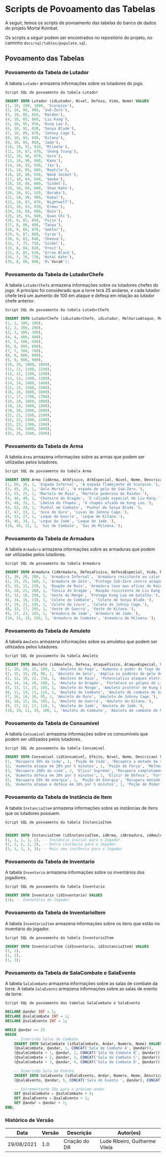 # Scripts de Povoamento das Tabelas

A seguir, temos os scripts de povoamento das tabelas do banco de dados do projeto Mortal Kombat.

Os scripts a seguir podem ser encontrados no repositório do projeto, no caminho `docs/sql/tables/populate.sql`.

## Povoamento das Tabelas

### Povoamento da Tabela de Lutador

A tabela `Lutador` armazena informações sobre os lutadores do jogo.

    Script SQL de povoamento da tabela Lutador

```sql
INSERT INTO Lutador (idLutador, Nivel, Defesa, Vida, Nome) VALUES
(1, 10, 100, 1000, 'Scorpion'),
(2, 10, 90, 900, 'Sub-Zero'),
(3, 10, 80, 850, 'Raiden'),
(4, 10, 85, 880, 'Liu Kang'),
(5, 10, 95, 950, 'Kung Lao'),
(6, 10, 92, 920, 'Sonya Blade'),
(7, 10, 89, 870, 'Johnny Cage'),
(8, 10, 94, 940, 'Kitana'),
(9, 10, 88, 860, 'Jade'),
(10, 10, 91, 910, 'Mileena'),
(11, 10, 87, 870, 'Shang Tsung'),
(12, 10, 96, 970, 'Goro'),
(13, 10, 90, 900, 'Kano'),
(14, 10, 93, 930, 'Jax'),
(15, 10, 85, 880, 'Reptile'),
(16, 10, 80, 850, 'Noob Saibot'),
(17, 10, 84, 840, 'Smoke'),
(18, 10, 86, 860, 'Sindel'),
(19, 10, 88, 880, 'Shao Kahn'),
(20, 10, 92, 920, 'Baraka'),
(21, 10, 90, 900, 'Kabal'),
(22, 10, 87, 870, 'Nightwolf'),
(23, 10, 93, 930, 'Ermac'),
(24, 10, 89, 890, 'Rain'),
(25, 10, 94, 940, 'Quan Chi'),
(26, 9, 85, 850, 'Fujin'),
(27, 8, 80, 800, 'Tanya'),
(28, 9, 88, 870, 'Sektor'),
(29, 9, 87, 860, 'Cyrax'),
(30, 8, 82, 840, 'Sheeva'),
(31, 7, 75, 750, 'Sindel'),
(32, 8, 84, 820, 'Frost'),
(33, 8, 85, 830, 'Erron Black'),
(34, 7, 78, 770, 'Kotal Kahn'),
(35, 8, 80, 800, 'D\'Vorah');
```

### Povoamento da Tabela de LutadorChefe

A tabela `LutadorChefe` armazena informações sobre os lutadores chefes do jogo.
A princípio foi considerado que a torre terá 25 andares, e cada lutador chefe terá um aumento de 100 em ataque e defesa em relação ao lutador chefe anterior.

    Script SQL de povoamento da tabela LutadorChefe

```sql
INSERT INTO LutadorChefe (idLutadorChefe, idLutador, MelhoriaAtaque, MelhoriaDefesa) VALUES
(1, 1, 100, 100),
(2, 2, 200, 200),
(3, 3, 300, 300),
(4, 4, 400, 400),
(5, 5, 500, 500),
(6, 6, 600, 600),
(7, 7, 700, 700),
(8, 8, 800, 800),
(9, 9, 900, 900),
(10, 10, 1000, 1000),
(11, 11, 1100, 1100),
(12, 12, 1200, 1200),
(13, 13, 1300, 1300),
(14, 14, 1400, 1400),
(15, 15, 1500, 1500),
(16, 16, 1600, 1600),
(17, 17, 1700, 1700),
(18, 18, 1800, 1800),
(19, 19, 1900, 1900),
(20, 20, 2000, 2000),
(21, 21, 2100, 2100),
(22, 22, 2200, 2200),
(23, 23, 2300, 2300),
(24, 24, 2400, 2400),
(25, 25, 2500, 2500);
```

### Povoamento da Tabela de Arma

A tabela `Arma` armazena informações sobre as armas que podem ser utilizadas pelos lutadores.

    Script SQL de povoamento da tabela Arma

```sql
INSERT INTO Arma (idArma, AtkFisico, AtkEspecial, Nivel, Nome, Descricao) VALUES
(1, 50, 30, 1, 'Espada Infernal', 'A espada flamejante de Scorpion.'),
(2, 45, 35, 1, 'Gelo Mortal', 'A espada de gelo de Sub-Zero.'),
(3, 55, 25, 1, 'Martelo de Raio', 'Martelo poderoso de Raiden.'),
(4, 40, 40, 1, 'Chuteiro do Dragão', 'O calçado especial de Liu Kang.'),
(5, 48, 32, 1, 'Lâmina do Chapéu', 'O chapéu afiado de Kung Lao.'),
(6, 52, 28, 1, 'Punhal de Combate', 'Punhal de Sonya Blade.'),
(7, 47, 33, 1, 'Soco de Ouro', 'Luvas de Johnny Cage.'),
(8, 53, 27, 1, 'Leque de Guerra', 'Leque de Kitana.'),
(9, 46, 34, 1, 'Leque de Jade', 'Leque de Jade.'),
(10, 49, 31, 1, 'Sai de Combate', 'Sai de Mileena.');
```

### Povoamento da Tabela de Armadura

A tabela `Armadura` armazena informações sobre as armaduras que podem ser utilizadas pelos lutadores.

    Script SQL de povoamento da tabela Armadura

```sql
INSERT INTO Armadura (idArmadura, DefesaFisica, DefesaEspecial, Vida, Nivel, Nome, Descricao) VALUES
(1, 30, 20, 200, 1, 'Armadura Infernal', 'Armadura resistente ao calor para Scorpion.'),
(2, 25, 25, 180, 1, 'Armadura de Gelo', 'Protege Sub-Zero contra ataques físicos e elementais.'),
(3, 35, 15, 220, 1, 'Roupão de Raio', 'Armadura leve mas eficaz de Raiden.'),
(4, 28, 22, 200, 1, 'Túnica do Dragão', 'Roupão resistente de Liu Kang.'),
(5, 32, 18, 190, 1, 'Veste do Monge', 'Protege Kung Lao em batalha.'),
(6, 34, 16, 210, 1, 'Colete de Combate', 'Colete de Sonya Blade.'),
(7, 29, 21, 195, 1, 'Colete de Couro', 'Colete de Johnny Cage.'),
(8, 33, 17, 205, 1, 'Veste de Guerra', 'Veste de Kitana.'),
(9, 27, 23, 185, 1, 'Armadura de Jade', 'Armadura de Jade.'),
(10, 31, 19, 195, 1, 'Armadura de Combate', 'Armadura de Mileena.');
```

### Povoamento da Tabela de Amuleto

A tabela `Amuleto` armazena informações sobre os amuletos que podem ser utilizados pelos lutadores.

    Script SQL de povoamento da tabela Amuleto

```sql
INSERT INTO Amuleto (idAmuleto, Defesa, AtaqueFisico, AtaqueEspecial, Vida, Nivel, Nome, Descricao) VALUES
(1, 10, 20, 15, 100, 1, 'Amuleto do Fogo', 'Aumenta o poder de fogo de Scorpion.'),
(2, 15, 15, 20, 90, 1, 'Amuleto de Gelo', 'Amplia os poderes de gelo de Sub-Zero.'),
(3, 12, 18, 12, 110, 1, 'Amuleto de Raio', 'Potencializa ataques elétricos de Raiden.'),
(4, 14, 14, 18, 100, 1, 'Amuleto do Dragão', 'Fortalece os golpes de Liu Kang.'),
(5, 13, 17, 15, 105, 1, 'Amuleto do Monge', 'Amuleto protetor de Kung Lao.'),
(6, 11, 19, 11, 115, 1, 'Amuleto de Combate', 'Amuleto de combate de Sonya Blade.'),
(7, 16, 14, 16, 95, 1, 'Amuleto de Ouro', 'Amuleto de Johnny Cage.'),
(8, 18, 12, 18, 105, 1, 'Amuleto de Guerra', 'Amuleto de Kitana.'),
(9, 17, 13, 17, 110, 1, 'Amuleto de Jade', 'Amuleto de Jade.'),
(10, 19, 11, 19, 100, 1, 'Amuleto de Combate', 'Amuleto de combate de Mileena.');
```

### Povoamento da Tabela de Consumivel

A tabela `Consumivel` armazena informações sobre os consumíveis que podem ser utilizados pelos lutadores.

    Script SQL de povoamento da tabela Consumivel

```sql
INSERT INTO Consumivel (idConsumivel, Efeito, Nivel, Nome, Descricao) VALUES
(1, 'Recupera 50% da vida', 1, 'Poção de Vida', 'Recupera a metade da vida total do jogador.'),
(2, 'Aumenta ataque em 20% por 5 minutos', 1, 'Poção de Força', 'Melhora temporariamente o ataque do jogador.'),
(3, 'Recupera 100% da vida', 2, 'Elixir Supremo', 'Recupera completamente a vida do jogador.'),
(4, 'Aumenta defesa em 20% por 5 minutos', 1, 'Elixir de Defesa', 'Fortalece temporariamente a defesa do jogador.'),
(5, 'Recupera 50% de energia', 1, 'Poção de Energia', 'Recupera metade da energia do jogador.'),
(6, 'Aumenta ataque e defesa em 10% por 5 minutos', 1, 'Poção de Poder', 'Melhora temporariamente o ataque e a defesa do jogador.');
```

### Povoamento da Tabela de Instância de Item

A tabela `InstanciaItem` armazena informações sobre as instâncias de itens que os lutadores possuem.

    Script SQL de povoamento da tabela InstanciaItem

```sql

INSERT INTO InstanciaItem (idInstanciaItem, idArma, idArmadura, idAmuleto, idConsumivel) VALUES
(1, 1, 1, 1, 1), -- Instância inicial para o Jogador
(2, 2, 2, 2, 2), -- Outra instância para o Jogador
(3, 3, 3, 3, 3); -- Mais uma instância para o Jogador
```

### Povoamento da Tabela de Inventario

A tabela `Inventario` armazena informações sobre os inventários dos jogadores.

    Script SQL de povoamento da tabela Inventario

```sql
INSERT INTO Inventario (idInventario) VALUES
(1); -- Inventário do Jogador
```

### Povoamento da Tabela de InventarioItem

A tabela `InventarioItem` armazena informações sobre os itens que estão no inventário do jogador.

    Script SQL de povoamento da tabela InventarioItem

```sql
INSERT INTO InventarioItem (idInventario, idInstanciaItem) VALUES
(1, 1),
(1, 2),
(1, 3);
```

### Povoamento da Tabela de SalaCombate e SalaEvento

A tabela `SalaCombate` armazena informações sobre as salas de combate da torre.
A tabela `SalaEvento` armazena informações sobre as salas de evento da torre.

    Script SQL de povoamento das tabelas SalaCombate e SalaEvento

```sql
DECLARE @andar INT = 1;
DECLARE @salaCombate INT = 1;
DECLARE @salaEvento INT = 1;

WHILE @andar <= 25
BEGIN
    -- Inserindo Salas de Combate
    INSERT INTO SalaCombate (idSalaCombate, Andar, Numero, Nome) VALUES
    (@salaCombate, @andar, 1, CONCAT('Sala de Combate A', @andar)),
    (@salaCombate + 1, @andar, 2, CONCAT('Sala de Combate B', @andar)),
    (@salaCombate + 2, @andar, 3, CONCAT('Sala de Combate C', @andar)),
    (@salaCombate + 3, @andar, 4, CONCAT('Sala de Combate D', @andar));

    -- Inserindo Sala de Evento
    INSERT INTO SalaEvento (idSalaEvento, Andar, Numero, Nome, Descricao) VALUES
    (@salaEvento, @andar, 5, CONCAT('Sala de Evento ', @andar), CONCAT('Evento especial no andar ', @andar, '.'));

    -- Incrementando IDs para o próximo andar
    SET @salaCombate = @salaCombate + 4;
    SET @salaEvento = @salaEvento + 1;
    SET @andar = @andar + 1;
END;
```

### Histórico de Versão

| Data       | Versão | Descrição     | Autor(es)                      |
| ---------- | ------ | ------------- | ------------------------------ |
| 29/08/2021 | 1.0    | Criação do DR | Lude Ribeiro, Guilherme Vilela |
